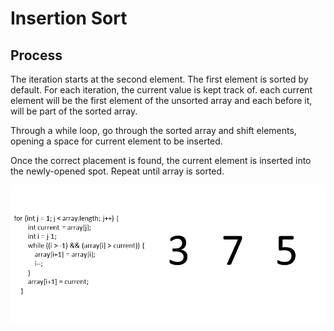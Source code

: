 # Insertion Sort

## Process

The iteration starts at the second element. The first element is sorted by default. For each iteration, the current value is kept track of. each current element will be the first element of the unsorted array and each before it, will be part of the sorted array.

Through a while loop, go through the sorted array and shift elements, opening a space for current element to be inserted.

Once the correct placement is found, the current element is inserted into the newly-opened spot. Repeat until array is sorted.

![Insertion Sort](./assets/insertion-sort.gif)
